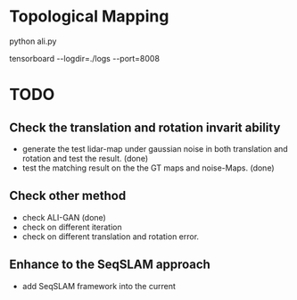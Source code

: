 # Topological Mapping

python ali.py

tensorboard --logdir=./logs --port=8008


# TODO

## Check the translation and rotation invarit ability
* generate the test lidar-map under gaussian noise in both translation and rotation and test the result. (done)
* test the matching result on the the GT maps and noise-Maps. (done)

## Check other method
* check ALI-GAN (done)
* check on different iteration
* check on different translation and rotation error.

## Enhance to the SeqSLAM approach
* add SeqSLAM framework into the current 

